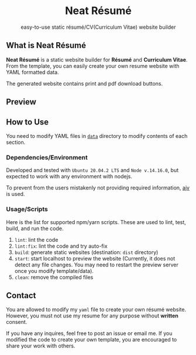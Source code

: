 <h1 align="center">
  Neat Résumé
</h1>

<p align="center">
  easy-to-use static résumé/CV(Curriculum Vitae) website builder
</p>


## What is Neat Résumé

**Neat Résumé** is a static website builder for **Résumé** and **Curriculum Vitae**.
From the template, you can easily create your own resume website with YAML formatted data.

The generated website contains print and pdf download buttons.


## Preview


## How to Use

You need to modify YAML files in [`data`]() directory to modify contents of each section.


### Dependencies/Environment

Developed and tested with `Ubuntu 20.04.2 LTS` and `Node v.14.16.0`, 
but expected to work with any environment with nodejs.

To prevent from the users mistakenly not providing required information, [ajv](https://ajv.js.org/) is used.


### Usage/Scripts

Here is the list for supported npm/yarn scripts.
These are used to lint, test, build, and run the code.

1. `lint`: lint the code
2. `lint:fix`: lint the code and try auto-fix
3. `build`: generate static websites (destination: `dist` directory)
4. `start`: start localhost to preview the website
   (Currently, it does not detect any file changes. You may need to restart the preview server once you modify template/data).
5. `clean`: remove the compiled files


## Contact

You are allowed to modify my `yaml` file to create your own résumé website.
However, you must not use my resume for any purpose without **written** consent.

If you have any inquires, feel free to post an issue or email me.
If you modified the code to create your own template,
you are encouraged to share your work with others.
